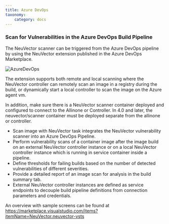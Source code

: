 ```yaml
---
title: Azure DevOps
taxonomy:
    category: docs
---
```


### Scan for Vulnerabilities in the Azure DevOps Build Pipeline

The NeuVector scanner can be triggered from the Azure DevOps pipeline by using the NeuVector extension published in the Azure DevOps Marketplace.

![AzureDevOps](/img/06.scanning/03.build/04.azuredevops/azure_devops.png)

The extension supports both remote and local scanning where the NeuVector controller can remotely scan an image in a registry during the build, or dynamically start a local controller to scan the image on the Azure agent vm.

In addition, make sure there is a NeuVector scanner container deployed and configured to connect to the Allinone or Controller. In 4.0 and later, the neuvector/scanner container must be deployed separate from the allinone or controller.

+ Scan image with NeuVector task integrates the NeuVector vulnerability scanner into an Azure DevOps Pipeline.
+ Perform vulnerability scans of a container image after the image build on an external NeuVector controller instance or on a local NeuVector controller instance which is running in service container inside a pipeline.
+ Define thresholds for failing builds based on the number of detected vulnerabilities of different severities.
+ Provide a detailed report of an image scan for analysis in the build summary tab.
+ External NeuVector controller instances are defined as service endpoints to decouple build pipeline definitions from connection parameters and credentials.

An overview with sample screens can be found at https://marketplace.visualstudio.com/items?itemName=NeuVector.neuvector-vsts



